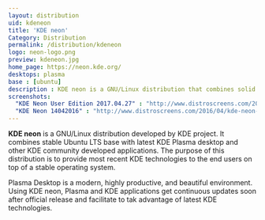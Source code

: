 ```yaml
---
layout: distribution
uid: kdeneon
title: 'KDE neon'
Category: Distribution
permalink: /distribution/kdeneon
logo: neon-logo.png
preview: kdeneon.jpg
home_page: https://neon.kde.org/
desktops: plasma
base : [ubuntu]
description : KDE neon is a GNU/Linux distribution that combines solid Ubuntu base and latest stable release of KDE Plasma desktop. Stories and updates on KDE Neon project.
screenshots:
  "KDE Neon User Edition 2017.04.27" : "http://www.distroscreens.com/2017/04/kde-neon-user-edition-20170427.html"
  "KDE Neon 14042016" : "http://www.distroscreens.com/2016/04/kde-neon-1604-14-04-2016-screenshots.html"
---
```


**KDE neon** is a GNU/Linux distribution developed by KDE project. It combines stable Ubuntu LTS base 
with latest KDE Plasma desktop and other KDE community developed applications. The purpose of this
distribution is to provide most recent KDE technologies to the end users on top of a stable operating
system.

Plasma Desktop is a modern, highly productive, and beautiful environment. Using KDE neon, Plasma and 
KDE applications get continuous updates soon after official release and facilitate to tak advantage
of latest KDE technologies.
